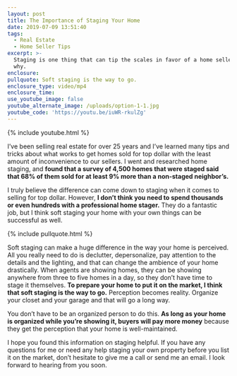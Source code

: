 ```yaml
---
layout: post
title: The Importance of Staging Your Home
date: 2019-07-09 13:51:40
tags:
  - Real Estate
  - Home Seller Tips
excerpt: >-
  Staging is one thing that can tip the scales in favor of a home seller. Here’s
  why.
enclosure:
pullquote: Soft staging is the way to go.
enclosure_type: video/mp4
enclosure_time:
use_youtube_image: false
youtube_alternate_image: /uploads/option-1-1.jpg
youtube_code: 'https://youtu.be/iuWR-rkulZg'
---
```


{% include youtube.html %}

I’ve been selling real estate for over 25 years and I’ve learned many tips and tricks about what works to get homes sold for top dollar with the least amount of inconvenience to our sellers. I went and researched home staging, and **found that a survey of 4,500 homes that were staged said that 68% of them sold for at least 9% more than a non-staged neighbor’s.**

I truly believe the difference can come down to staging when it comes to selling for top dollar. However, **I don’t think you need to spend thousands or even hundreds with a professional home stager.** They do a fantastic job, but I think soft staging your home with your own things can be successful as well.

{% include pullquote.html %}

Soft staging can make a huge difference in the way your home is perceived. All you really need to do is declutter, depersonalize, pay attention to the details and the lighting, and that can change the ambience of your home drastically. When agents are showing homes, they can be showing anywhere from three to five homes in a day, so they don’t have time to stage it themselves. **To prepare your home to put it on the market, I think that soft staging is the way to go.** Perception becomes reality. Organize your closet and your garage and that will go a long way.

You don’t have to be an organized person to do this. **As long as your home is organized while you’re showing it, buyers will pay more money** because they get the perception that your home is well-maintained.

I hope you found this information on staging helpful. If you have any questions for me or need any help staging your own property before you list it on the market, don’t hesitate to give me a call or send me an email. I look forward to hearing from you soon.<br>&nbsp;